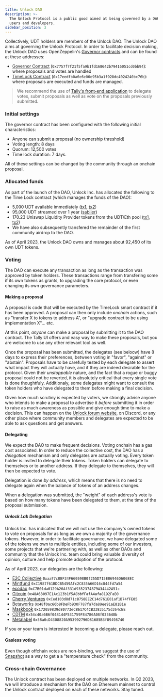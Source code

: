 ```yaml
---
title: Unlock DAO
description: >-
  The Unlock Protocol is a public good aimed at being governed by a DAO of its
  users and developers.
sidebar_position: 2
---
```


Collectively, UDT holders are members of the Unlock DAO. The Unlock DAO aims at governing the Unlock Protocol. In order to facilitate decision making, the Unlock DAO uses OpenZeppelin's [Governor contracts](https://blog.openzeppelin.com/governor-smart-contract/) and can be found at these addresses:

- [Governor Contract](https://etherscan.io/address/0x7757f7f21f5fa9b1fd168642b79416051cd0bb94) \(`0x7757f7f21f5fa9b1fd168642b79416051cd0bb94`\): where proposals and votes are handled
- [TimeLock Contract](https://etherscan.io/address/0x17eedfb0a6e6e06e95b3a1f928dc4024240bc76b) \(`0x17eedfb0a6e6e06e95b3a1f928dc4024240bc76b`\): where proposals are executed and funds are managed.

> We recommend the use of [Tally's front-end application](https://www.tally.xyz/gov/unlock) to delegate votes, submit proposals as well as vote on the proposals previously submitted.

### Initial settings

The governor contract has been configured with the following initial characteristics:

- Anyone can submit a proposal \(no ownership threshold\)
- Voting length: 8 days
- Quorum: 12,500 votes
- Time lock duration: 7 days.

All of these settings can be changed by the community through an onchain proposal.

### Allocated funds

As part of the launch of the DAO, Unlock Inc. has allocated the following to the Time Lock contract \(which manages the funds of the DAO\):

- 5,000 UDT available immediately \([tx1](https://etherscan.io/tx/0x8d726c90d70817d8b865c13a38b85689f22fc9ab030db3a1742bdb5eefee3a92), [tx2](https://etherscan.io/tx/0x8d726c90d70817d8b865c13a38b85689f22fc9ab030db3a1742bdb5eefee3a92)\)
- 95,000 UDT streamed over 1 year \([sablier](https://app.sablier.finance/stream/100400)\)
- 170.23 Uniswap Liquidity Provider tokens from the UDT/Eth pool \([tx1](https://etherscan.io/tx/0x91d19da260fae927a2eb28fa6655838e1a32e226da6d82144753af2517042b9c), [tx2](https://etherscan.io/tx/0x91d19da260fae927a2eb28fa6655838e1a32e226da6d82144753af2517042b9c)\)
- We have also subsequently transfered the remainder of the first community airdrop to the DAO.

As of April 2023, the Unlock DAO owns and manages about 92,450 of its own UDT tokens.

### Voting

The DAO can execute any transaction as long as the transaction was approved by token holders. These transactions range from transfering some if its own tokens as grants, to upgrading the core protocol, or even changing its own governance parameters.

#### Making a proposal

A proposal is code that will be executed by the TimeLock smart contract if it has been approved. A proposal can then only include _onchain_ actions, such as "transfer X to tokens to address A", or "upgrade contract to be using implementation X"... etc.

At this point, _anyone_ can make a proposal by submitting it to the DAO contract. The Tally UI offers and easy way to make these proposals, but you are welcome to use any other relevant tool as well.

Once the proposal has been submitted, the delegates (see beloow) have 8 days to express their preferences, between voting in "favor", "against" or "abstain". Proposals have to be carefully tested by each delegate to assert what impact they will actually have, and if they are indeed desirable for the protocol. Given their _unstoppable_ nature, and the fact that a rogue or buggy proposal could not be reverted, it is absolutely critical that every single vote is done thoughtfuly. Additionaly, some delegates might want to consult the token holders who have delegated to them before making a final decision.

Given how much scrutiny is expected by voters, we strongly advise anyone who intends to make a proposal to advertise it _before_ submitting it in order to raise as much awareness as possible and give enough time to make a decision. This can happen on the [Unlock forum website](https://unlock.community/), on Discord, or any other place where community members and delegates are expected to be able to ask questions and get answers.

#### Delegating

We expect the DAO to make frequent decisions. Voting onchain has a gas cost associated. In order to reduce the collective cost, the DAO has a _delegation_ mechanism and only delegates are actually voting. Every token holder is invited to delegate their tokens. Token holders can delegate to themselves or to another address. If they delegate to themselves, they will then be expected to vote.

Delegation is done _by address_, which means that there is no need to delegate again when the balance of tokens of an address changes.

When a delegation was submitted, the "weight" of each address's vote is based on how many tokens have been delegated to them, at the time of the proposal submission.

##### Unlock Lab Delegation

Unlock Inc. has indicated that we will not use the company's owned tokens to vote on proposals for as long as we own a majority of the governance tokens. However, in order to facilitate governance, we have delegated some of the tokens we own to multiple entities, including some of our investors, some projects that we're partnering with, as well as other DAOs and community that the Unlock Inc. team could bring valuable diversity of opinion, culture and help promote adoption of the protocol.

As of April 2023, our delegates are the following:

- [E2C Collective](<https://www.colorado.edu/lab/medlab/2022/02/16/introducing-exit-community-collective#:~:text=The%20Exit%20to%20Community%20Collective%20(E2CC)%20is%20working%20to%20further,control%20by%20their%20closest%20stakeholders>) `0xaa77c0BF34F660598B0f255D715E06946D6068EC`
- [Mintfund](https://themint.fund/) `0xC1987f61BDCB5459Afc2C835A66D16c844fd7a54`
- [ecodao](https://eco.mirror.xyz/) `0xC7B01da0129A20Af331d9352374879A34442A51c`
- [Gitcoin](https://www.gitcoin.co/) `0x48A63097E1Ac123b1f5A8bbfFafA4afa8192FaB0`
- [Cherry Ventures](https://www.cherry.vc/) `0xCed103d8d71c8758EE2C14d761E01af1B74fFE05`
- [Betaworks](https://www.betaworks.com/) `0x48f0ac66b8FDeFb930F787fa7da89ee91aE81B1e`
- [Maskbook](https://mask.io/) `0x172059839d80773eC8617C4CB33835175d364cEE`
- [CDTM](https://www.cdtm.de/) `0x54c40a6B6f048144F531759F84786A08f033648b`
- [Metalabel](https://www.metalabel.xyz/) `0x58a0cD4308820A953992796D81685B3f89498740`

If you or your team is interested in becoming a delegate, please reach out.

#### Gasless voting

Even though offchain votes are non-binding, we suggest the use of [Snapshot](https://snapshot.org/#/unlock-protocol.eth) as a way to get a a "temperature check" from the community.

### Cross-chain Governance

The Unlock contract has been deployed on multiple networks. In Q2 2023, we will introduce a mechanism for the DAO on Ethereum mainnet to control the Unlock contract deployed on each of these networks. Stay tuned.
